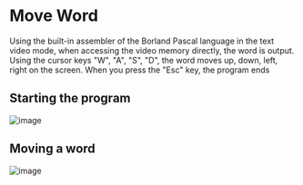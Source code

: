 # Move Word
Using the built-in assembler of the Borland Pascal language in the text video mode, when accessing the video memory directly, the word is output. Using the cursor keys "W", "A", "S", "D", the word moves up, down, left, right on the screen. When you press the "Esc" key, the program ends

## Starting the program
![image](https://user-images.githubusercontent.com/109802024/217222716-211e3e0b-d394-43e5-a088-6b77d4e91a4a.png)

## Moving a word
![image](https://user-images.githubusercontent.com/109802024/217222819-f7684b9e-15ad-4225-9fae-a52584074665.png)
